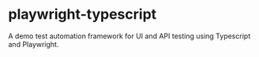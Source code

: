 # playwright-typescript
A demo test automation framework for UI and API testing using Typescript and Playwright. 

